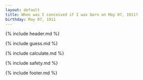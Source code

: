```yaml
---
layout: default
title: When was I conceived if I was born on May 07, 1911?
birthday: May 07, 1911
---
```


{% include header.md %}

{% include guess.md %}

{% include calculate.md %}

{% include safety.md %}

{% include footer.md %}



